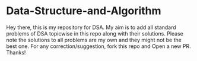 # Data-Structure-and-Algorithm
Hey there, this is my repository for DSA. My aim is to add all standard problems of DSA topicwise in this repo along with their solutions. 
Please note the solutions to all problems are my own and they might not be the best one. For any correction/suggestion, fork this repo and Open a new PR.
Thanks!
